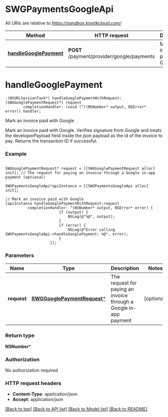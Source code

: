 # SWGPaymentsGoogleApi

All URIs are relative to *https://sandbox.knetikcloud.com/*

Method | HTTP request | Description
------------- | ------------- | -------------
[**handleGooglePayment**](SWGPaymentsGoogleApi.md#handlegooglepayment) | **POST** /payment/provider/google/payments | Mark an invoice paid with Google


# **handleGooglePayment**
```objc
-(NSURLSessionTask*) handleGooglePaymentWithRequest: (SWGGooglePaymentRequest*) request
        completionHandler: (void (^)(NSNumber* output, NSError* error)) handler;
```

Mark an invoice paid with Google

Mark an invoice paid with Google. Verifies signature from Google and treats the developerPayload field inside the json payload as the id of the invoice to pay. Returns the transaction ID if successful.

### Example 
```objc

SWGGooglePaymentRequest* request = [[SWGGooglePaymentRequest alloc] init]; // The request for paying an invoice through a Google in-app payment (optional)

SWGPaymentsGoogleApi*apiInstance = [[SWGPaymentsGoogleApi alloc] init];

// Mark an invoice paid with Google
[apiInstance handleGooglePaymentWithRequest:request
          completionHandler: ^(NSNumber* output, NSError* error) {
                        if (output) {
                            NSLog(@"%@", output);
                        }
                        if (error) {
                            NSLog(@"Error calling SWGPaymentsGoogleApi->handleGooglePayment: %@", error);
                        }
                    }];
```

### Parameters

Name | Type | Description  | Notes
------------- | ------------- | ------------- | -------------
 **request** | [**SWGGooglePaymentRequest***](SWGGooglePaymentRequest*.md)| The request for paying an invoice through a Google in-app payment | [optional] 

### Return type

**NSNumber***

### Authorization

No authorization required

### HTTP request headers

 - **Content-Type**: application/json
 - **Accept**: application/json

[[Back to top]](#) [[Back to API list]](../README.md#documentation-for-api-endpoints) [[Back to Model list]](../README.md#documentation-for-models) [[Back to README]](../README.md)

